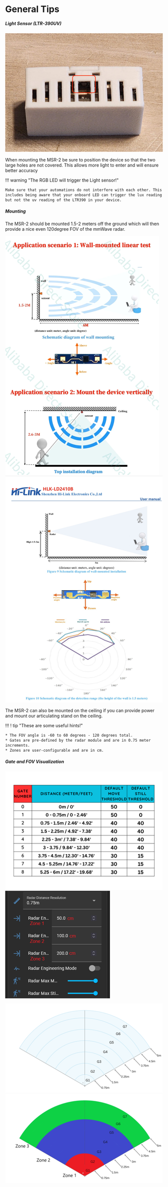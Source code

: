 # General Tips

##### **Light Sensor (LTR-390UV)**

![20240514_123742.jpg](../assets/20240514-123742.jpg)

When mounting the MSR-2 be sure to position the device so that the two large holes are not covered. This allows more light to enter and will ensure better accuracy

!!! warning "The RGB LED will trigger the Light sensor!"

    Make sure that your automations do not interfere with each other. This includes being aware that your onboard LED can trigger the lux reading but not the uv reading of the LTR390 in your device.

##### **Mounting**

The MSR-2 should be mounted 1.5-2 meters off the ground which will then provide a nice even 120degree FOV of the mmWave radar.

![LD2410 Gates.png](../assets/ld2410-gates.png)![ld2410_mounting_hor-1.jpeg](../assets/ld2410-mounting-hor-1.jpeg)

The MSR-2 can also be mounted on the ceiling if you can provide power and mount our articulating stand on the ceiling.

!!! ! tip "These are some useful hints!"

    * The FOV angle is -60 to 60 degrees - 120 degrees total.
    * Gates are pre-defined by the radar module and are in 0.75 meter increments.
    * Zones are user-configurable and are in cm.

##### **Gate and FOV Visualization**

**![ld2410 table.png](../assets/ld2410-table.png)![Gate, Zones and RR.png](../assets/gate-zones-and-rr.png)**

![MSR-1 radar map.png](../assets/msr-1-radar-map.png)![Radar gates Colored.png](../assets/radar-gates-colored.png)

#####